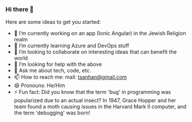 ### Hi there 👋


Here are some ideas to get you started:

- 🔭 I’m currently working on an app (Ionic Angular) in the Jewish Religion realm
- 🌱 I’m currently learning Azure and DevOps stuff
- 👯 I’m looking to collaborate on interesting ideas that can benefit the world
- 🤔 I’m looking for help with the above
- 💬 Ask me about tech, code, etc.
- 📫 How to reach me: mail: tsanhan@gmail.com
- 😄 Pronouns: He/Him
- ⚡ Fun fact: Did you know that the term 'bug' in programming was popularized due to an actual insect? In 1947, Grace Hopper and her team found a moth causing issues in the Harvard Mark II computer, and the term 'debugging' was born!

